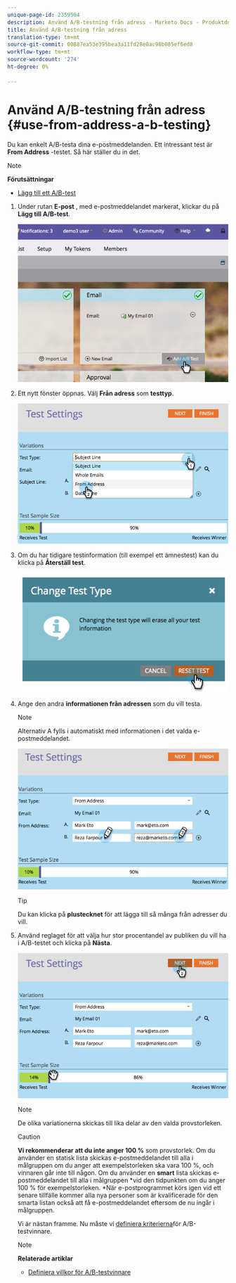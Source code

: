 ```yaml
---
unique-page-id: 2359504
description: Använd A/B-testning från adress - Marketo Docs - Produktdokumentation
title: Använd A/B-testning från adress
translation-type: tm+mt
source-git-commit: 00887ea53e395bea3a11fd28e0ac98b085ef6ed8
workflow-type: tm+mt
source-wordcount: '274'
ht-degree: 0%

---
```



# Använd A/B-testning från adress {#use-from-address-a-b-testing}

Du kan enkelt A/B-testa dina e-postmeddelanden. Ett intressant test är **From Address** -testet. Så här ställer du in det.

>[!NOTE]
>
>**Förutsättningar**
>
>* [Lägg till ett A/B-test](add-an-a-b-test.md)

>



1. Under rutan **E-post** , med e-postmeddelandet markerat, klickar du på **Lägg till A/B-test**.

   ![](assets/image2014-9-12-15-3a32-3a8.png)

1. Ett nytt fönster öppnas. Välj **Från adress** som **testtyp**.

   ![](assets/image2014-9-12-15-3a32-3a22.png)

1. Om du har tidigare testinformation (till exempel ett ämnestest) kan du klicka på **Återställ test**.

   ![](assets/image2014-9-12-15-3a32-3a28.png)

1. Ange den andra **informationen från adressen** som du vill testa.

   >[!NOTE]
   >
   >Alternativ A fylls i automatiskt med informationen i det valda e-postmeddelandet.

   ![](assets/image2014-9-12-15-3a32-3a34.png)

   >[!TIP]
   >
   >Du kan klicka på **plustecknet** för att lägga till så många från adresser du vill.

1. Använd reglaget för att välja hur stor procentandel av publiken du vill ha i A/B-testet och klicka på **Nästa**.

   ![](assets/image2014-9-12-15-3a33-3a41.png)

   >[!NOTE]
   >
   >De olika variationerna skickas till lika delar av den valda provstorleken.

   >[!CAUTION]
   >
   >**Vi rekommenderar att du inte anger 100 %** som provstorlek. Om du använder en statisk lista skickas e-postmeddelandet till alla i målgruppen om du anger att exempelstorleken ska vara 100 %, och vinnaren går inte till någon. Om du använder en **smart** lista skickas e-postmeddelandet till alla i målgruppen *vid den tidpunkten om du anger 100 % för exempelstorleken. *När e-postprogrammet körs igen vid ett senare tillfälle kommer alla nya personer som är kvalificerade för den smarta listan också att få e-postmeddelandet eftersom de nu ingår i målgruppen.

   Vi är nästan framme. Nu måste vi [definiera kriterierna](define-the-a-b-test-winner-criteria.md)för A/B-testvinnare.

   >[!NOTE]
   >
   >**Relaterade artiklar**
   >
   >    
   >    
   >    * [Definiera villkor för A/B-testvinnare](define-the-a-b-test-winner-criteria.md)


